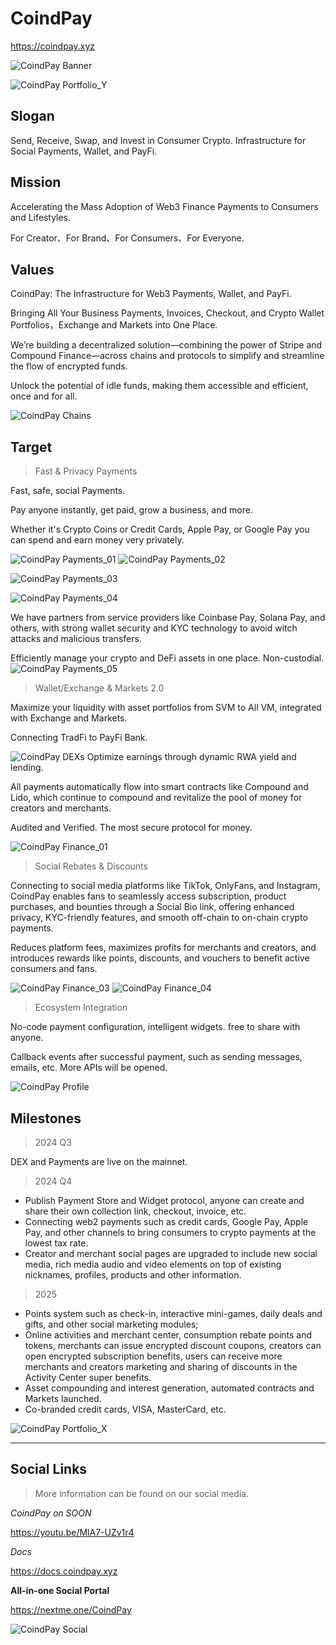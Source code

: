 # CoindPay

https://coindpay.xyz

![CoindPay Banner](https://cdn.coindpay.xyz/stream/brand/banner/brand_banner_default.jpg)

![CoindPay Portfolio_Y](https://cdn.coindpay.xyz/stream/brand/banner/dapp_cover_svm.jpg)

## Slogan

Send, Receive, Swap, and Invest in Consumer Crypto.
Infrastructure for Social Payments, Wallet, and PayFi.

## Mission

Accelerating the Mass Adoption of Web3 Finance Payments to Consumers and Lifestyles.

For Creator、For Brand、For Consumers、For Everyone.

## Values

CoindPay: The Infrastructure for Web3 Payments, Wallet, and PayFi.

Bringing All Your Business Payments, Invoices, Checkout, and Crypto Wallet Portfolios，Exchange and Markets into One Place.

We’re building a decentralized solution—combining the power of Stripe and Compound Finance—across chains and protocols to simplify and streamline the flow of encrypted funds.

Unlock the potential of idle funds, making them accessible and efficient, once and for all.

![CoindPay Chains](https://cdn.coindpay.xyz/stream/brand/banner/dapp_chains_svm.jpg)

## Target

> Fast & Privacy Payments

Fast, safe, social Payments.

Pay anyone instantly, get paid, grow a business, and more.

Whether it's Crypto Coins or Credit Cards, Apple Pay, or Google Pay you can spend and earn money very privately.

![CoindPay Payments_01](https://res.cloudinary.com/travary/image/upload/w_2000/v1/prd-akindo-public/communities/description-images/Dr6EorEZjTZRrdvwZ.png)
![CoindPay Payments_02](https://res.cloudinary.com/travary/image/upload/w_2000/v1/prd-akindo-public/communities/description-images/vjOlGJxx3HVMp2Kj.png)

![CoindPay Payments_03](https://res.cloudinary.com/travary/image/upload/w_2000/v1/prd-akindo-public/communities/description-images/d8Ogw8vDrHJRqg0Wv.png)

![CoindPay Payments_04](https://res.cloudinary.com/travary/image/upload/w_2000/v1/prd-akindo-public/communities/description-images/A8vnXMp9kHMo07ZKl.jpg)

We have partners from service providers like Coinbase Pay, Solana Pay, and others, with strong wallet security and KYC technology to avoid witch attacks and malicious transfers.

Efficiently manage your crypto and DeFi assets in one place.
Non-custodial.
![CoindPay Payments_05](https://cdn.coindpay.xyz/stream/static/home/content/edge_icons_01.png)

> Wallet/Exchange & Markets 2.0

Maximize your liquidity with asset portfolios from SVM to All VM, integrated with Exchange and Markets.

Connecting TradFi to PayFi Bank.

![CoindPay DEXs](https://res.cloudinary.com/travary/image/upload/w_2000/v1/prd-akindo-public/communities/description-images/X4rNAvaPMhMLgmwg4.png)
Optimize earnings through dynamic RWA yield and lending.

All payments automatically flow into smart contracts like Compound and Lido, which continue to compound and revitalize the pool of money for creators and merchants.

Audited and Verified. The most secure protocol for money.

![CoindPay Finance_01](https://res.cloudinary.com/travary/image/upload/w_2000/v1/prd-akindo-public/communities/description-images/lr2G4dx7rsqwXeMx.jpg)

> Social Rebates & Discounts

Connecting to social media platforms like TikTok, OnlyFans, and Instagram, CoindPay enables fans to seamlessly access subscription, product purchases, and bounties through a Social Bio link, offering enhanced privacy, KYC-friendly features, and smooth off-chain to on-chain crypto payments.

Reduces platform fees, maximizes profits for merchants and creators, and introduces rewards like points, discounts, and vouchers to benefit active consumers and fans.

![CoindPay Finance_03](https://res.cloudinary.com/travary/image/upload/w_2000/v1/prd-akindo-public/communities/description-images/A8LBjjzOpiB8DJRZ.jpg)
![CoindPay Finance_04](https://res.cloudinary.com/travary/image/upload/w_2000/v1/prd-akindo-public/communities/description-images/GLD1jjPr9f1KkxpB.jpg)

> Ecosystem Integration

No-code payment configuration, intelligent widgets. free to share with anyone.

Callback events after successful payment, such as sending messages, emails, etc.
More APIs will be opened.

![CoindPay Profile](https://res.cloudinary.com/travary/image/upload/w_2000/v1/prd-akindo-public/communities/description-images/RDr0ZorZnFrGlQAd.png)

## Milestones

> 2024 Q3

DEX and Payments are live on the mainnet.

> 2024 Q4

- Publish Payment Store and Widget protocol, anyone can create and share their own collection link, checkout, invoice, etc.
- Connecting web2 payments such as credit cards, Google Pay, Apple Pay, and other channels to bring consumers to crypto payments at the lowest tax rate.
- Creator and merchant social pages are upgraded to include new social media, rich media audio and video elements on top of existing nicknames, profiles, products and other information.

> 2025

- Points system such as check-in, interactive mini-games, daily deals and gifts, and other social marketing modules;
- Online activities and merchant center, consumption rebate points and tokens, merchants can issue encrypted discount coupons, creators can open encrypted subscription benefits, users can receive more merchants and creators marketing and sharing of discounts in the Activity Center super benefits.
- Asset compounding and interest generation, automated contracts and Markets launched.
- Co-branded credit cards, VISA, MasterCard, etc.

![CoindPay Portfolio_X](https://cdn.coindpay.xyz/stream/brand/banner/dapp_cover_svm.jpg)

---

## Social Links

> More information can be found on our social media.

_CoindPay on SOON_

https://youtu.be/MlA7-UZv1r4

_Docs_

https://docs.coindpay.xyz

**All-in-one Social Portal**

https://nextme.one/CoindPay

![CoindPay Social](https://res.cloudinary.com/travary/image/upload/w_2000/v1/prd-akindo-public/communities/description-images/aAWEpP4g0UKPRemG.jpg)
